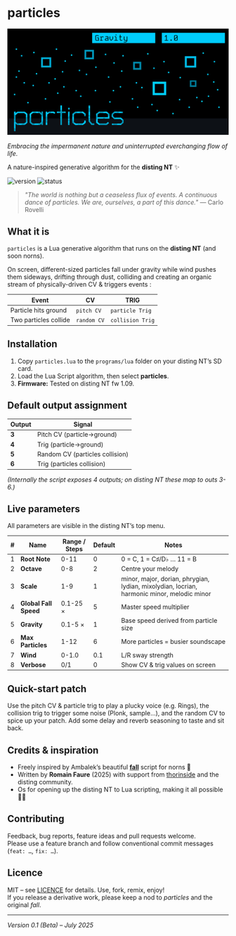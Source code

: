 # particles  

![particles](assets/img/particles.png)

*Embracing the impermanent nature and uninterrupted everchanging flow of life.*

A nature-inspired generative algorithm for the **disting NT** ✨

![version](https://img.shields.io/badge/version-v0.1-blue) ![status](https://img.shields.io/badge/status-beta-orange)  

> *"The world is nothing but a ceaseless flux of events. A continuous dance of particles. We are, ourselves, a part of this dance."*
— Carlo Rovelli

## What it is
`particles` is a Lua generative algorithm that runs on the **disting NT** (and soon norns).  

On screen, different-sized particles fall under gravity while wind pushes them sideways, drifting through dust, colliding and creating an organic stream of physically-driven CV & triggers events :

| Event | CV | TRIG |
|-------|----|------|
| Particle hits ground | `pitch CV` | `particle Trig` |
| Two particles collide | `random CV` | `collision Trig` |

## Installation

1. Copy `particles.lua` to the `programs/lua` folder on your disting NT’s SD card.  
2. Load the Lua Script algorithm, then select **particles**.  
3. **Firmware:** Tested on disting NT fw 1.09.

## Default output assignment

| Output | Signal |
|--------|--------|
| **3** | Pitch CV (particle→ground) |
| **4** | Trig (particle→ground) |
| **5** | Random CV (particles collision) |
| **6** | Trig (particles collision) |

*(Internally the script exposes 4 outputs; on disting NT these map to outs 3-6.)*

## Live parameters

All parameters are visible in the disting NT’s top menu.

| # | Name | Range / Steps | Default| Notes |
|---|------|---------------|-------|------|
| 1 | **Root Note** | 0-11| 0 | 0 = C, 1 = C♯/D♭ … 11 = B |
| 2 | **Octave** | 0-8 | 2 |Centre your melody |
| 3 | **Scale** | 1-9 | 1 |minor, major, dorian, phrygian, lydian, mixolydian, locrian, harmonic minor, melodic minor |
| 4 | **Global Fall Speed** | 0.1-25 × | 5 |Master speed multiplier |
| 5 | **Gravity** | 0.1-5 × | 1 |Base speed derived from particle size |
| 6 | **Max Particles** | 1-12 | 6 |More particles = busier soundscape
| 7 | **Wind** | 0-1.0 | 0.1 |L/R sway strength |
| 8 | **Verbose** | 0/1 | 0 |Show CV & trig values on screen |

## Quick-start patch

Use the pitch CV & particle trig to play a plucky voice  (e.g. Rings), the collision trig to trigger some noise (Plonk, sample...), and the random CV to spice up your patch. Add some delay and reverb seasoning to taste and sit back.

## Credits & inspiration

* Freely inspired by Ambalek’s beautiful [**fall**](https://github.com/ambalek/fall) script for norns 🍃  
* Written by **Romain Faure** (2025) with support from [thorinside](https://github.com/thorinside) and the disting community.
* Os for opening up the disting NT to Lua scripting, making it all possible 🙌🏼

## Contributing

Feedback, bug reports, feature ideas and pull requests welcome.  
Please use a feature branch and follow conventional commit messages (`feat: …`, `fix: …`).

## Licence

MIT – see [LICENCE](./LICENCE) for details. Use, fork, remix, enjoy!  
If you release a derivative work, please keep a nod to *particles* and the original *fall*.

---

*Version 0.1 (Beta) – July 2025*
